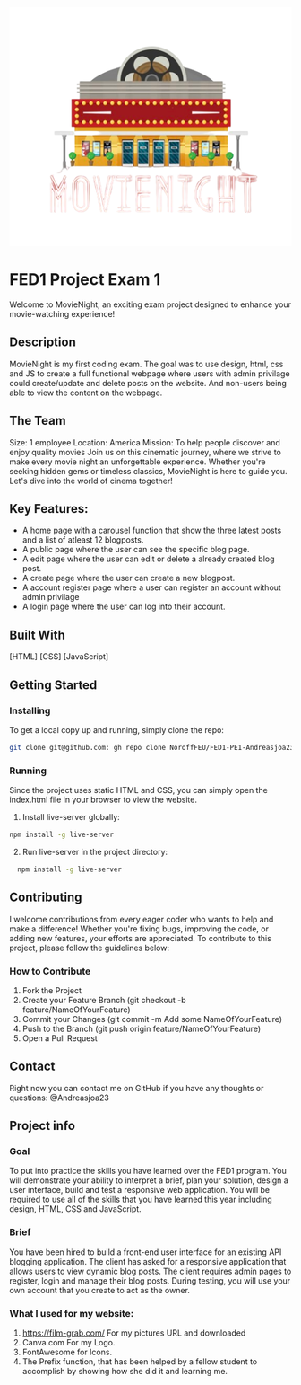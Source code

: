![MovieNight Logo](https://github.com/NoroffFEU/FED1-PE1-Andreasjoa23/blob/main/pictures/Movienight.png)

# FED1 Project Exam 1
Welcome to MovieNight, an exciting exam project designed to enhance your movie-watching experience!

## Description
MovieNight is my first coding exam. The goal was to use design, html, css and JS to create a full functional webpage where users with admin privilage could create/update and delete posts on the website. 
And non-users being able to view the content on the webpage. 

## The Team
Size: 1 employee
Location: America
Mission: To help people discover and enjoy quality movies
Join us on this cinematic journey, where we strive to make every movie night an unforgettable experience. Whether you're seeking hidden gems or timeless classics, MovieNight is here to guide you. Let's dive into the world of cinema together!

## Key Features:
* A home page with a carousel function that show the three latest posts and a list of atleast 12 blogposts.
* A public page where the user can see the specific blog page.
* A edit page where the user can edit or delete a already created blog post.
* A create page where the user can create a new blogpost.
* A account register page where a user can register an account without admin privilage
* A login page where the user can log into their account.

## Built With
[HTML]
[CSS]
[JavaScript]

## Getting Started
  ### Installing

  To get a local copy up and running, simply clone the repo:
  ```bash
  git clone git@github.com: gh repo clone NoroffFEU/FED1-PE1-Andreasjoa23
  ```
  ### Running
  Since the project uses static HTML and CSS, you can simply open the index.html file in your browser to view the website.
  1. Install live-server globally:
  ```bash
  npm install -g live-server
  ```
  2. Run live-server in the project directory:
  ```bash
    npm install -g live-server
  ```

## Contributing
  I welcome contributions from every eager coder who wants to help and make a difference! 
  Whether you're fixing bugs, improving the code, or adding new features, your efforts are appreciated. 
  To contribute to this project, please follow the guidelines below:
  ### How to Contribute
  1. Fork the Project
  2. Create your Feature Branch (git checkout -b feature/NameOfYourFeature)
  3. Commit your Changes (git commit -m Add some NameOfYourFeature)
  4. Push to the Branch (git push origin feature/NameOfYourFeature)
  5. Open a Pull Request

## Contact
Right now you can contact me on GitHub if you have any thoughts or questions: @Andreasjoa23

## Project info
  ### Goal
  To put into practice the skills you have learned over the FED1 program. 
  You will demonstrate your ability to interpret a brief, plan your solution, design a user interface, build and test a responsive web application. 
  You will be required to use all of the skills that you have learned this year including design, HTML, CSS and JavaScript.

  ### Brief
  You have been hired to build a front-end user interface for an existing API blogging application. 
  The client has asked for a responsive application that allows users to view dynamic blog posts. 
  The client requires admin pages to register, login and manage their blog posts. 
  During testing, you will use your own account that you create to act as the owner.
  
 ### What I used for my website:
  1. https://film-grab.com/ For my pictures URL and downloaded
  2. Canva.com For my Logo. 
  3. FontAwesome for Icons.
  4. The Prefix function, that has been helped by a fellow student to accomplish by showing how she did it and learning me.
